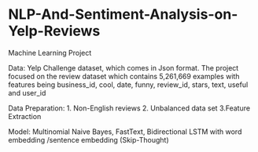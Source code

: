 # NLP-And-Sentiment-Analysis-on-Yelp-Reviews
Machine Learning Project

Data:  Yelp Challenge dataset, which comes in Json format. The project focused on the review dataset which contains 5,261,669 examples with features being ​business_id, cool, date, funny, review_id, stars, text, useful and user_id 

Data Preparation: 1. Non-English reviews 2. Unbalanced data set 3.Feature Extraction

Model: Multinomial Naive Bayes, FastText, Bidirectional LSTM with word embedding /sentence embedding (Skip-Thought)



